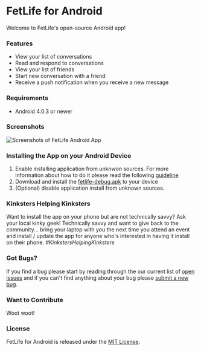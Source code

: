 # FetLife for Android

Welcome to FetLife's open-source Android app!

### Features

- View your list of conversations
- Read and respond to conversations
- View your list of friends
- Start new conversation with a friend
- Receive a push notification when you receive a new message

### Requirements

- Android 4.0.3 or newer

### Screenshots

![Screenshots of FetLife Android App](https://cloud.githubusercontent.com/assets/22100/14687516/d31bdad2-06f2-11e6-8e86-979d49a67ad3.png)


### Installing the App on your Android Device

1. Enable installing application from unknwon sources.
For more information about how to do it please read the following [guideline](https://developer.android.com/distribute/tools/open-distribution.html#unknown-sources)
2. Download and install the [fetlife-debug.apk](https://github.com/fetlife/fetlife-android/releases/download/1.0.0/fetlife-release.apk) to your device
3. (Optional) disable application install from unknown sources.

### Kinksters Helping Kinksters

Want to install the app on your phone but are not technically savvy? Ask your local kinky geek! Technically savvy and want to give back to the community... bring your laptop with you the next time you attend an event and install / update the app for anyone who's interested in having it install on their phone. *#KinkstersHelpingKinksters*


### Got Bugs?

If you find a bug please start by reading through the our current list of [open issues](https://github.com/fetlife/fetlife-android/issues) and if you can't find anything about your bug please [submit a new bug](https://github.com/fetlife/fetlife-android/issues/new).


### Want to Contribute

Woot woot!


### License

FetLife for Android is released under the [MIT License](http://www.opensource.org/licenses/MIT).
